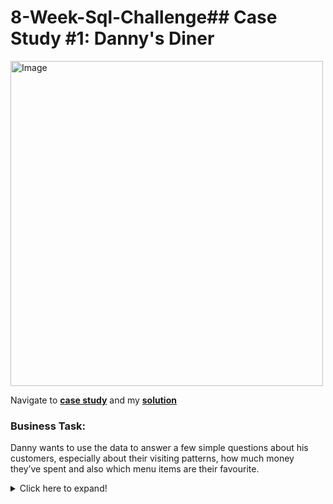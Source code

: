 # 8-Week-Sql-Challenge## Case Study #1: Danny's Diner 
<img src="https://user-images.githubusercontent.com/26268796/187030142-f7b24fdd-8868-4fa6-8d72-1b9f47a22bca.png" alt="Image" width="500" height="520">


Navigate to [**case study**](https://8weeksqlchallenge.com/case-study-1/) and my [**solution**](https://github.com/Manojksen/8-Week-Sql-Challenge/blob/main/solution1.sql)

### Business Task:
Danny wants to use the data to answer a few simple questions about his customers, especially about their visiting patterns, how much money they’ve spent and also which menu items are their favourite. 

<details>
<summary>
Click here to expand!
</summary>

### Entity Relationship Diagram:

![ER_Diagram](https://user-images.githubusercontent.com/26268796/187030269-3a6dd124-b488-466e-975b-c1c12085ba07.png)


### Case Study Questions:

1.  What is the total amount each customer spent at the restaurant?
2.  How many days has each customer visited the restaurant?
3.  What was the first item from the menu purchased by each customer?
4.  What is the most purchased item on the menu and how many times was it purchased by all customers?
5.  Which item was the most popular for each customer?
6.  Which item was purchased first by the customer after they became a member?
7.  Which item was purchased just before the customer became a member?
8.  What is the total items and amount spent for each member before they became a member?
9.  If each $1 spent equates to 10 points and sushi has a 2x points multiplier - how many points would each customer have?
10. In the first week after a customer joins the program (including their join date) they earn 2x points on all items, 
    not just sushi - how many points do customer A and B have at the end of January?

### Bonus Questions 

#### Join All Things

The following questions are related creating basic data tables that Danny and his team can use to quickly derive insights without needing to join the underlying tables using SQL.

Recreate the following table output using the available data:
![member_or_not](https://user-images.githubusercontent.com/26268796/187031999-deed8e84-6dc9-44d1-a712-c0717d069575.png)

#### Rank All The Things

Danny also requires further information about the ranking of customer products, but he purposely does not need the ranking for non-member purchases so he expects null ranking values for the records when customers are not yet part of the loyalty program.
![ranking_table](https://user-images.githubusercontent.com/26268796/187032031-1b95cb10-1bfe-40bc-a3b0-5a446f430c7b.png)


***


